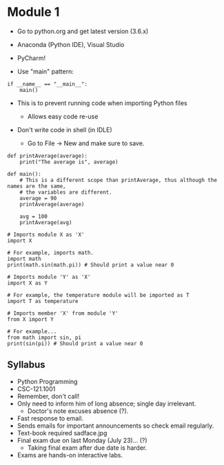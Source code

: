 # Module 1
* Go to python.org and get latest version (3.6.x)
* Anaconda (Python IDE), Visual Studio
* PyCharm!

* Use "main" pattern:
```
if __name__ == "__main__":
	main()
```
* This is to prevent running code when importing Python files
	* Allows easy code re-use

* Don't write code in shell (in IDLE)
	* Go to File -> New and make sure to save.

```
def printAverage(average):
	print("The average is", average)

def main():
	# This is a different scope than printAverage, thus although the names are the same,
	# the variables are different.
	average = 90
	printAverage(average)

	avg = 100
	printAverage(avg)
```

```
# Imports module X as 'X'
import X

# For example, imports math.
import math
print(math.sin(math.pi)) # Should print a value near 0

# Imports module 'Y' as 'X'
import X as Y

# For example, the temperature module will be imported as T
import T as temperature

# Imports member 'X' from module 'Y'
from X import Y

# For example...
from math import sin, pi
print(sin(pi)) # Should print a value near 0

```

## Syllabus
* Python Programming
* CSC-121.1001
* Remember, don't call!
* Only need to inform him of long absence; single day irrelevant.
	* Doctor's note excuses absence (?).
* Fast response to email.
* Sends emails for important announcements so check email regularly.
* Text-book required sadface.jpg
* Final exam due on last Monday (July 23)... (?)
	* Taking final exam after due date is harder.
* Exams are hands-on interactive labs.
